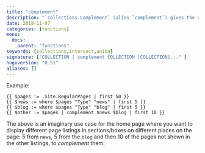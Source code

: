 ```yaml
---
title: "complement"
description: "`collections.Complement` (alias `complement`) gives the elements of a collection that are not in any of the others."
date: 2018-11-07
categories: [functions]
menu:
  docs:
    parent: "functions"
keywords: [collections,intersect,union]
signature: ["COLLECTION | complement COLLECTION [COLLECTION]..." ]
hugoversion: "0.51"
aliases: []
---
```


Example:

```go-html-template
{{ $pages := .Site.RegularPages | first 50 }}
{{ $news := where $pages "Type" "news" | first 5 }}
{{ $blog := where $pages "Type" "blog" | first 5 }}
{{ $other := $pages | complement $news $blog | first 10 }}
```

The above is an imaginary use case for the home page where you want to display different page listings in sections/boxes on different places on the page: 5 from `news`, 5 from the `blog` and then 10 of the pages not shown in the other listings, to _complement_ them.





